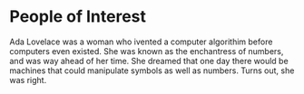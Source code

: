 # People of Interest
Ada Lovelace was a woman who ivented a computer algorithim before computers even existed. 
She was known as the enchantress of numbers, and was way ahead of her time.
She dreamed that one day there would be machines that could manipulate symbols as well as numbers. 
Turns out, she was right.
